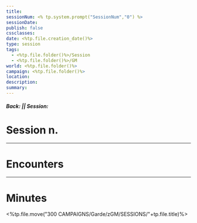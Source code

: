 ```yaml
---
title: 
sessionNum: <% tp.system.prompt("SessionNum","0") %>
sessionDate: 
publish: false
cssclasses: 
date: <%tp.file.creation_date()%>
type: session
tags:
  - <%tp.file.folder()%>/Session
  - <%tp.file.folder()%>/GM
world: <%tp.file.folder()%>
campaign: <%tp.file.folder()%>
location: 
description: 
summary:
---
```

##### Back:  || Session: 

# Session n.


---
# Encounters


---
# Minutes


<%tp.file.move("300 CAMPAIGNS/Garde/zGM/SESSIONS/"+tp.file.title)%>